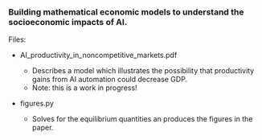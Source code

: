 ### Building mathematical economic models to understand the socioeconomic impacts of AI.

Files:

* AI_productivity_in_noncompetitive_markets.pdf
    * Describes a model which illustrates the possibility that productivity gains from AI automation could decrease GDP.
    * Note: this is a work in progress!

* figures.py
    * Solves for the equilibrium quantities an produces the figures in the paper.